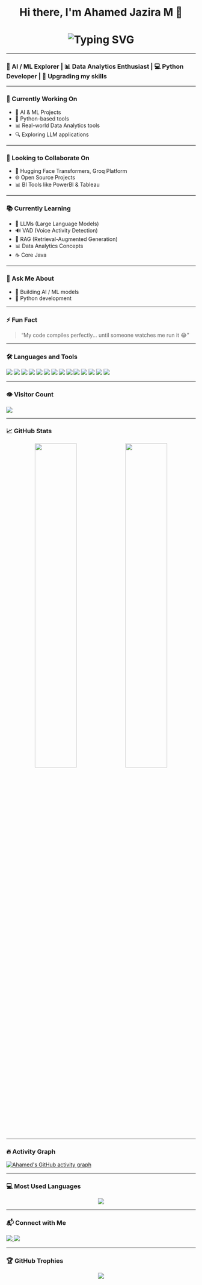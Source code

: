 <h1 align="center">Hi there, I'm Ahamed Jazira M 👋</h1>

<h1 align="center">
  <img src="https://readme-typing-svg.herokuapp.com?font=Fira+Code&size=24&pause=1000&color=EC4899&center=true&vCenter=true&width=600&lines=Hi+%F0%9F%91%8B;AI+%2F+ML+%F0%9F%92%BB+%26+Data+Analytics+Enthusiast+%F0%9F%93%8A;%F0%9F%8C%9F+Python;Explorer+%F0%9F%8C%90+%7C+Active+Learner+%F0%9F%A7%A0" alt="Typing SVG" />
</h1>



---
### 🧠 AI / ML Explorer | 📊 Data Analytics Enthusiast | 💻 Python Developer | 🚀 Upgrading my skills

---

### 🚧 Currently Working On
- 🤖 AI & ML Projects  
- 🐍 Python-based tools  
- 📊 Real-world Data Analytics tools  
- 🔍 Exploring LLM applications  

---

### 🤝 Looking to Collaborate On
- 🤖 Hugging Face Transformers, Groq Platform  
- 🌐 Open Source Projects  
- 📊 BI Tools like PowerBI & Tableau  

---

### 📚 Currently Learning
- 🧠 LLMs (Large Language Models)  
- 🔊 VAD (Voice Activity Detection)  
- 🧠 RAG (Retrieval-Augmented Generation)  
- 📊 Data Analytics Concepts  
- ☕ Core Java  

---

### 💬 Ask Me About
- 🔎 Building AI / ML models  
- 🐍 Python development  

---

### ⚡ Fun Fact  
> “My code compiles perfectly... until someone watches me run it 😂”
> 

---

### 🛠️ Languages and Tools

<p align="left">
  <img src="https://img.shields.io/badge/Python-3776AB?style=for-the-badge&logo=python&logoColor=white" />
  <img src="https://img.shields.io/badge/Java-007396?style=for-the-badge&logo=java&logoColor=white" />
  <img src="https://img.shields.io/badge/Git-F05032?style=for-the-badge&logo=git&logoColor=white" />
  <img src="https://img.shields.io/badge/HTML5-E34F26?style=for-the-badge&logo=html5&logoColor=white" />
  <img src="https://img.shields.io/badge/CSS3-1572B6?style=for-the-badge&logo=css3&logoColor=white" />
  <img src="https://img.shields.io/badge/SQL-4479A1?style=for-the-badge&logo=postgresql&logoColor=white" />
  <img src="https://img.shields.io/badge/HuggingFace-FFD21F?style=for-the-badge&logo=huggingface&logoColor=black" />
  <img src="https://img.shields.io/badge/Groq-101010?style=for-the-badge&logoColor=white&labelColor=gray" />
  <img src="https://img.shields.io/badge/VSCode-007ACC?style=for-the-badge&logo=visual-studio-code&logoColor=white" />
  <img src="https://img.shields.io/badge/PowerBI-F2C811?style=for-the-badge&logo=power-bi&logoColor=black" />
  <img src="https://img.shields.io/badge/Tableau-E97627?style=for-the-badge&logo=tableau&logoColor=white" />
  <img src="https://img.shields.io/badge/Excel-217346?style=for-the-badge&logo=microsoft-excel&logoColor=white" />
  <img src="https://img.shields.io/badge/Jupyter-F37626?style=for-the-badge&logo=jupyter&logoColor=white" />
  <img src="https://img.shields.io/badge/Colab-F9AB00?style=for-the-badge&logo=google-colab&logoColor=black" />
</p>

---


### 👁️ Visitor Count

<p align="left">
  <img src="https://komarev.com/ghpvc/?username=AhamedJazira-M&style=flat-square&color=blue" />
</p>

---

### 📈 GitHub Stats

<p align="center">
  <img src="https://github-readme-stats.vercel.app/api?username=AhamedJazira-M&show_icons=true&theme=radical&cache_seconds=60" width="47%" />
  <img src="https://streak-stats.demolab.com/?user=AhamedJazira-M&theme=radical&cache_seconds=60" width="47%" />
</p>

---
### 🔥 Activity Graph

[![Ahamed's GitHub activity graph](https://github-readme-activity-graph.vercel.app/graph?username=AhamedJazira-M&bg_color=030303&color=EE82EE&line=FF69B4&point=FF69B4&area=true&hide_border=true&cache_seconds=60)](https://github.com/ashutosh00710/github-readme-activity-graph)


---

### 💻 Most Used Languages

<p align="center">
  <img src="https://github-readme-stats.vercel.app/api/top-langs/?username=AhamedJazira-M&layout=compact&theme=radical&cache_seconds=1800" />
</p>

---

### 📬 Connect with Me

<p>
  <a href="https://www.linkedin.com/in/ahamed-jazira2301" target="_blank">
    <img src="https://img.shields.io/badge/-LinkedIn-blue?style=for-the-badge&logo=linkedin&logoColor=white" />
  </a>
  <a href="mailto:ahamedjazira23@gmail.com">
    <img src="https://img.shields.io/badge/-Gmail-D14836?style=for-the-badge&logo=gmail&logoColor=white" />
  </a>
</p>

---

### 🏆 GitHub Trophies

<p align="center">
  <img src="https://github-profile-trophy.vercel.app/?username=AhamedJazira-M&theme=algolia&no-frame=true&row=1" />
</p>
